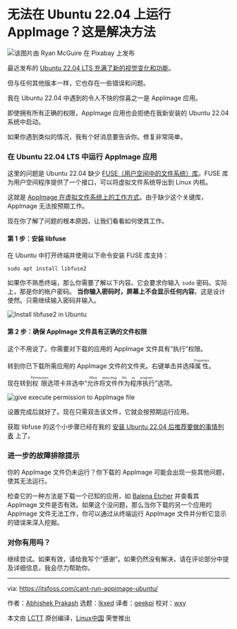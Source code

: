 [#]: subject: "Can’t Run AppImage on Ubuntu 22.04? Here’s How to Fix it"
[#]: via: "https://itsfoss.com/cant-run-appimage-ubuntu/"
[#]: author: "Abhishek Prakash https://itsfoss.com/author/abhishek/"
[#]: collector: "lkxed"
[#]: translator: "geekpi"
[#]: reviewer: "wxy"
[#]: publisher: "wxy"
[#]: url: "https://linux.cn/article-14619-1.html"

无法在 Ubuntu 22.04 上运行 AppImage？这是解决方法
======

![该图片由 Ryan McGuire 在 Pixabay 上发布](https://img.linux.net.cn/data/attachment/album/202205/21/093854fdcjm47bqyjm6vqz.jpg)

最近发布的 [Ubuntu 22.04 LTS 充满了新的视觉变化和功能][1]。

但与任何其他版本一样，它也存在一些错误和问题。

我在 Ubuntu 22.04 中遇到的令人不快的惊喜之一是 AppImage 应用。

即使拥有所有正确的权限，AppImage 应用也会拒绝在我新安装的 Ubuntu 22.04 系统中启动。

如果你遇到类似的情况，我有个好消息要告诉你。修复非常简单。

### 在 Ubuntu 22.04 LTS 中运行 AppImage 应用

这里的问题是 Ubuntu 22.04 缺少 [FUSE（用户空间中的文件系统）库][2]。FUSE 库为用户空间程序提供了一个接口，可以将虚拟文件系统导出到 Linux 内核。

这就是 [AppImage 在虚拟文件系统上的工作方式][3]。由于缺少这个关键库，AppImage 无法按预期工作。

现在你了解了问题的根本原因，让我们看看如何使其工作。

#### 第 1 步：安装 libfuse

在 Ubuntu 中打开终端并使用以下命令安装 FUSE 库支持：

```
sudo apt install libfuse2
```

如果你不熟悉终端，那么你需要了解以下内容。它会要求你输入 `sudo` 密码。实际上，那是你的帐户密码。 **当你输入密码时，屏幕上不会显示任何内容**。这是设计使然。只需继续输入密码并输入。

![Install libfuse2 in Ubuntu][4]

#### 第 2 步：确保 AppImage 文件具有正确的文件权限

这个不用说了。你需要对下载的应用的 AppImage 文件具有“执行”权限。

转到你已下载所需应用的 AppImage 文件的文件夹。右键单击并选择<ruby>属性<rt>Properties</rt></ruby>。

现在转到<ruby>权限<rt>Permissions</rt></ruby>选项卡并选中“<ruby>允许将文件作为程序执行<rt>Allow executing file as program</rt></ruby>”选项。

![give execute permission to AppImage file][5]

设置完成后就好了。现在只需双击该文件，它就会按预期运行应用。

获取 libfuse 的这个小步骤已经在我的 [安装 Ubuntu 22.04 后推荐要做的事情列表][6] 上了。

### 进一步的故障排除提示

你的 AppImage 文件仍未运行？你下载的 AppImage 可能会出现一些其他问题，使其无法运行。

检查它的一种方法是下载一个已知的应用，如 [Balena Etcher][7] 并查看其 AppImage 文件是否有效。如果这个没问题，那么当你下载的另一个应用的 AppImage 文件无法工作，你可以通过从终端运行 AppImage 文件并分析它显示的错误来深入挖掘。

### 对你有用吗？

继续尝试。如果有效，请给我写个“感谢”。如果仍然没有解决，请在评论部分中提及详细信息，我会尽力帮助你。

--------------------------------------------------------------------------------

via: https://itsfoss.com/cant-run-appimage-ubuntu/

作者：[Abhishek Prakash][a]
选题：[lkxed][b]
译者：[geekpi](https://github.com/geekpi)
校对：[wxy](https://github.com/wxy)

本文由 [LCTT](https://github.com/LCTT/TranslateProject) 原创编译，[Linux中国](https://linux.cn/) 荣誉推出

[a]: https://itsfoss.com/author/abhishek/
[b]: https://github.com/lkxed
[1]: https://itsfoss.com/ubuntu-22-04-release-features/
[2]: https://packages.debian.org/sid/libfuse2
[3]: https://itsfoss.com/use-appimage-linux/
[4]: https://itsfoss.com/wp-content/uploads/2022/05/install-libfuse2-ubuntu.png
[5]: https://itsfoss.com/wp-content/uploads/2022/05/give-execute-permission-to-appimage-file-800x415.png
[6]: https://itsfoss.com/things-to-do-after-installing-ubuntu-22-04/
[7]: https://www.balena.io/etcher/
